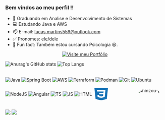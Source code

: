 ### Bem vindos ao meu perfil !!

- 📖 Graduando em Analise e Desenvolvimento de Sistemas
- 💻 Estudando Java e AWS
- 📫 E-mail: lucas.martins559@outlook.com
- ✅ Pronomes: ele/dele
- 🧠 Fun fact: Também estou cursando Psicologia 😆. 

<p align="center">
  <a href="https://lucasm.vercel.app/" target="_blank"><img src="https://img.shields.io/badge/-Visite%20meu%20Portfólio-blue?style=flat-square&logo=Google%20Chrome&logoColor=white" alt="Visite meu Portfólio" width="200"></a>
</p>

![Anurag's GitHub stats](https://github-readme-stats.vercel.app/api?username=lmartins12\&show_icons=true\&theme=github_dark)
![Top Langs](https://github-readme-stats.vercel.app/api/top-langs/?username=lmartins12\&layout=donut\&theme=github_dark)

  
<div style="display: inline_block"><br>

  <img align="center" alt="Java" height="40" width="50" src="https://cdn.jsdelivr.net/gh/devicons/devicon/icons/java/java-original.svg">
  <img align="center" alt="Spring Boot" height="40" width="50" src="https://cdn.jsdelivr.net/gh/devicons/devicon/icons/spring/spring-original.svg">
  <img align="center" alt="AWS" height="30" width="40" src="https://upload.wikimedia.org/wikipedia/commons/thumb/9/93/Amazon_Web_Services_Logo.svg/2560px-Amazon_Web_Services_Logo.svg.png" />
  <img align="center" alt="Terraform" height="40" width="50" src="https://cdn.jsdelivr.net/gh/devicons/devicon/icons/terraform/terraform-original.svg" />
  <img align="center" alt="Podman" height="40" width="50" src="https://cdn.jsdelivr.net/gh/devicons/devicon/icons/podman/podman-original.svg" />
  <img align="center" alt="Git" height="40" width="50" src="https://cdn.jsdelivr.net/gh/devicons/devicon/icons/git/git-original.svg">
  <img align="center" alt="Ubuntu" height="40" width="50" src="https://cdn.jsdelivr.net/gh/devicons/devicon/icons/ubuntu/ubuntu-plain.svg"><br><br>
  
  
  <img align="center" alt="NodeJS" height="40" width="50" src="https://cdn.jsdelivr.net/gh/devicons/devicon/icons/nodejs/nodejs-plain.svg">
  <img align="center" alt="Angular" height="40" width="50" src="https://cdn.jsdelivr.net/gh/devicons/devicon/icons/angularjs/angularjs-plain.svg"> 
  <img align="center" alt="TS" height="40" width="50" src="https://cdn.jsdelivr.net/gh/devicons/devicon/icons/typescript/typescript-plain.svg">
  <img align="center" alt="JS" height="40" width="50" src="https://cdn.jsdelivr.net/gh/devicons/devicon/icons/javascript/javascript-plain.svg">
  <img align="center" alt="HTML" height="40" width="50" src="https://cdn.jsdelivr.net/gh/devicons/devicon/icons/html5/html5-plain.svg">
  <img align="center" alt="CSS" height="40" width="50" src="https://raw.githubusercontent.com/devicons/devicon/master/icons/css3/css3-plain.svg">

  <img align="right" alt="shinzou-pic" height="150" style="border-radius:50px;" src="https://media.discordapp.net/attachments/740021704444608544/1015119703489908816/shingeki.png?width=500&height=550">
</div>
  
##

<div>       
  <a href="https://www.linkedin.com/in/lucas-martins-0743b1190/" target="_blank"><img src="https://img.shields.io/badge/-LinkedIn-%230077B5?style=for-the-badge&logo=linkedin&logoColor=white" target="_blank"></a> 
  <a href="mailto:lucas.martins559@outlook.com"><img src="https://img.shields.io/badge/Microsoft_Outlook-0078D4?style=for-the-badge&logo=microsoft-outlook&logoColor=white"></a>
</div>

